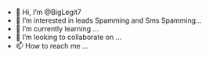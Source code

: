 - 👋 Hi, I’m @BigLegit7
- 👀 I’m interested in leads Spamming and Sms Spamming...
- 🌱 I’m currently learning ...
- 💞️ I’m looking to collaborate on ...
- 📫 How to reach me ...

<!---
BigLegit7/BigLegit7 is a ✨ special ✨ repository because its `README.md` (this file) appears on your GitHub profile.
You can click the Preview link to take a look at your changes.
--->
